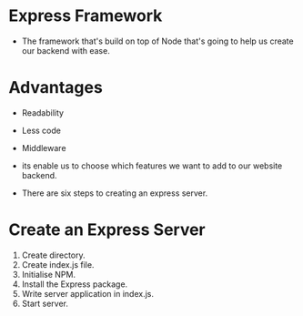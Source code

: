 # Express Framework
* The framework that's build on top of Node that's going to help us create our backend with ease.
# Advantages 
* Readability
* Less code
* Middleware

* its enable us to choose which features we want to add to our website backend.
* There are six steps to creating an express server.
# Create an Express Server
1. Create directory.
2. Create index.js file.
3. Initialise NPM.
4. Install the Express package.
5. Write server application in index.js.
6. Start server.

